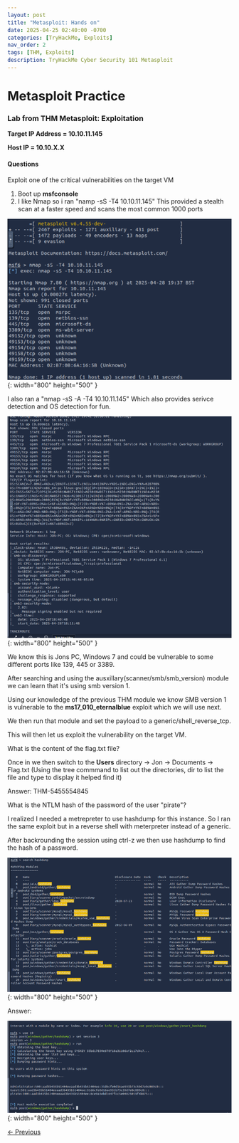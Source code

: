 ```yaml
---
layout: post
title: "Metasploit: Hands on"
date: 2025-04-25 02:40:00 -0700
categories: [TryHackMe, Exploits]
nav_order: 2
tags: [THM, Exploits]
description: TryHackMe Cyber Security 101 Metasploit
---
```

# Metasploit Practice

### Lab from THM Metasploit: Exploitation

**Target IP Address = 10.10.11.145**

**Host IP = 10.10.X.X**

#### Questions

Exploit one of the critical vulnerabilities on the target VM

1. Boot up **msfconsole**
2. I like Nmap so i ran "namp -sS -T4 10.10.11.145" This provided a stealth scan at a faster speed and scans the most common 1000 ports

![Desktop View](/assets/img/THM-Metasploit/THM-22.png){: width="800" height="500" }

I also ran a "nmap -sS -A  -T4 10.10.11.145" Which also provides serivce detection and OS detection for fun.

![Desktop View](/assets/img/THM-Metasploit/THM-23.png){: width="800" height="500" }

We know this is Jons PC, Windows 7 and could be vulnerable to some different ports like 139, 445 or 3389. 

After searching and using the ausxillary(scanner/smb/smb_version) module we can learn that it's using smb version 1.

Using our knowledge of the previous THM module we know SMB version 1 is vulnerable to the **ms17_010_eternalblue** exploit which we will use next.

We then run that module and set the payload to a generic/shell_reverse_tcp.

This will then let us exploit the vulnerability on the target VM.

What is the content of the flag.txt file?

Once in we then switch to the **Users** directory -> Jon -> Documents -> Flag.txt  (Using the tree commmand to list out the directories, dir to list the file and type to display it helped find it)

Answer: THM-5455554845

What is the NTLM hash of the password of the user "pirate"?

I realized I needed a metrepreter to use hashdump for this instance. So I ran the same exploit but in a reverse shell with meterpreter instead of a generic.

After backrounding the session using ctrl-z we then use hashdump to find the hash of a password.

![Desktop View](/assets/img/THM-Metasploit/THM-25.png){: width="800" height="500" }

Answer:

![Desktop View](/assets/img/THM-Metasploit/THM-26.png){: width="800" height="500" }

[← Previous](/posts/TryHackMe-Exploits-Metasploit/)